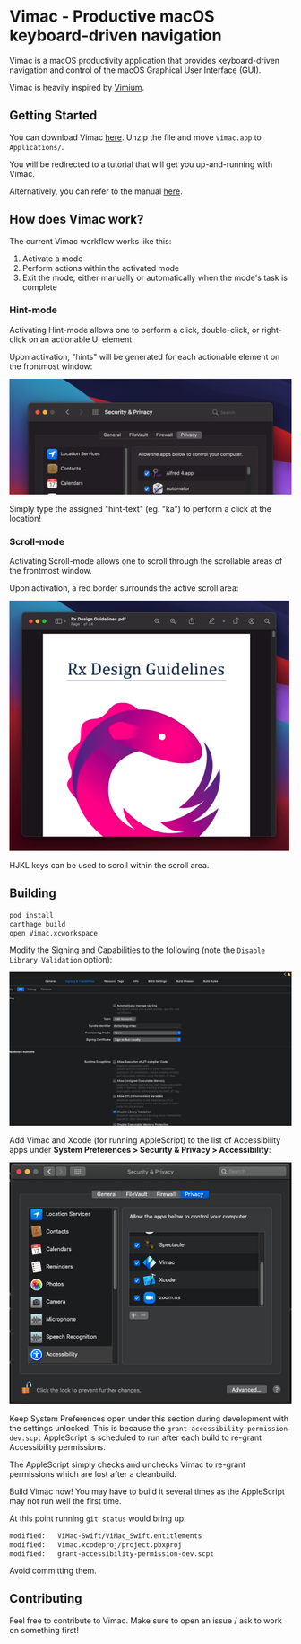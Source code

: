 # Vimac - Productive macOS keyboard-driven navigation

Vimac is a macOS productivity application that provides keyboard-driven navigation and control of the macOS Graphical User Interface (GUI).

Vimac is heavily inspired by [Vimium](https://github.com/philc/vimium/).

## Getting Started

You can download Vimac [here](https://vimacapp.com). Unzip the file and move `Vimac.app` to `Applications/`.

You will be redirected to a tutorial that will get you up-and-running with Vimac.

Alternatively, you can refer to the manual [here](https://github.com/dexterleng/vimac/blob/master/docs/manual.md).

## How does Vimac work?

The current Vimac workflow works like this:

1. Activate a mode
2. Perform actions within the activated mode
3. Exit the mode, either manually or automatically when the mode's task is complete

### Hint-mode

Activating Hint-mode allows one to perform a click, double-click, or right-click on an actionable UI element

Upon activation, "hints" will be generated for each actionable element on the frontmost window:

<img src="docs/hint-mode.gif">

Simply type the assigned "hint-text" (eg. "ka") to perform a click at the location!

### Scroll-mode

Activating Scroll-mode allows one to scroll through the scrollable areas of the frontmost window.

Upon activation, a red border surrounds the active scroll area:

<img src="docs/scroll-mode.gif">

HJKL keys can be used to scroll within the scroll area.

## Building

```
pod install
carthage build
open Vimac.xcworkspace
```

Modify the Signing and Capabilities to the following (note the `Disable Library Validation` option):

![](docs/remove_signing.png)

Add Vimac and Xcode (for running AppleScript) to the list of Accessibility apps under **System Preferences > Security & Privacy > Accessibility**:

![](docs/vimac_xcode_accessibility.png)

Keep System Preferences open under this section during development with the settings unlocked. This is because the `grant-accessibility-permission-dev.scpt` AppleScript is scheduled to run after each build to re-grant Accessibility permissions.

The AppleScript simply checks and unchecks Vimac to re-grant permissions which are lost after a cleanbuild.

Build Vimac now! You may have to build it several times as the AppleScript may not run well the first time.

At this point running `git status` would bring up:

```
modified:   ViMac-Swift/ViMac_Swift.entitlements
modified:   Vimac.xcodeproj/project.pbxproj
modified:   grant-accessibility-permission-dev.scpt
```

Avoid committing them.

## Contributing

Feel free to contribute to Vimac. Make sure to open an issue / ask to work on something first!
